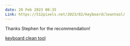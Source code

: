 ```yaml
---
date: 20 Feb 2023 08:35
Link: https://512pixels.net/2023/02/keyboardcleantool/
---
```


Thanks Stephen for the recommendation!

[keyboard clean tool](https://folivora.ai/keyboardcleantool)
